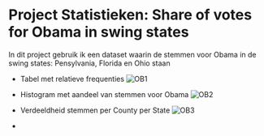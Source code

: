 # Project Statistieken: Share of votes for Obama in swing states
In dit project gebruik ik een dataset waarin de stemmen voor Obama in de swing states: Pensylvania, Florida en Ohio staan

* Tabel met relatieve frequenties
![OB1](https://user-images.githubusercontent.com/38683024/72549722-86ba6f80-3891-11ea-9622-8116800295d9.PNG)

* Histogram met aandeel van stemmen voor Obama
![OB2](https://user-images.githubusercontent.com/38683024/72549769-9afe6c80-3891-11ea-9910-92db18c438d8.PNG)

* Verdeeldheid stemmen per County per State
![OB3](https://user-images.githubusercontent.com/38683024/72549786-a782c500-3891-11ea-931d-005e749c52e3.PNG)

*
